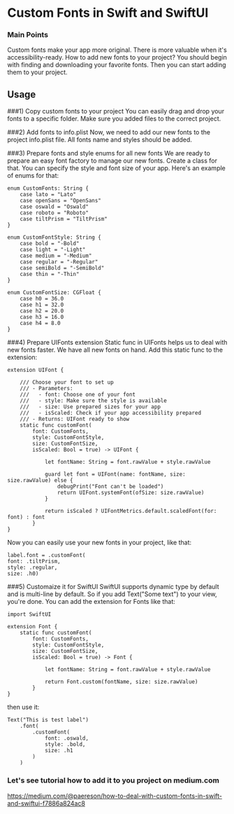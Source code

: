 #  Custom Fonts in Swift and SwiftUI

### Main Points

Custom fonts make your app more original. There is more valuable when it's accessibility-ready. How to add new fonts to your project? You should begin with finding and downloading your favorite fonts. Then you can start adding them to your project.

## Usage

###1) Copy custom fonts to your project
You can easily drag and drop your fonts to a specific folder. Make sure you added files to the correct project.

###2) Add fonts to info.plist
Now, we need to add our new fonts to the project info.plist file. All fonts name and styles should be added.

###3) Prepare fonts and style enums for all new fonts
We are ready to prepare an easy font factory to manage our new fonts. Create a class for that. You can specify the style and font size of your app. Here's an example of enums for that:
```
enum CustomFonts: String {
    case lato = "Lato"
    case openSans = "OpenSans"
    case oswald = "Oswald"
    case roboto = "Roboto"
    case tiltPrism = "TiltPrism"
}

enum CustomFontStyle: String {
    case bold = "-Bold"
    case light = "-Light"
    case medium = "-Medium"
    case regular = "-Regular"
    case semiBold = "-SemiBold"
    case thin = "-Thin"
}

enum CustomFontSize: CGFloat {
    case h0 = 36.0
    case h1 = 32.0
    case h2 = 20.0
    case h3 = 16.0
    case h4 = 8.0
}
```

###4) Prepare UIFonts extension
Static func in UIFonts helps us to deal with new fonts faster. We have all new fonts on hand. Add this static func to the extension:
```
extension UIFont {
    
    /// Choose your font to set up
    /// - Parameters:
    ///   - font: Choose one of your font
    ///   - style: Make sure the style is available
    ///   - size: Use prepared sizes for your app
    ///   - isScaled: Check if your app accessibility prepared
    /// - Returns: UIFont ready to show
    static func customFont(
        font: CustomFonts,
        style: CustomFontStyle,
        size: CustomFontSize,
        isScaled: Bool = true) -> UIFont {
            
            let fontName: String = font.rawValue + style.rawValue
            
            guard let font = UIFont(name: fontName, size: size.rawValue) else {
                debugPrint("Font can't be loaded")
                return UIFont.systemFont(ofSize: size.rawValue)
            }
            
            return isScaled ? UIFontMetrics.default.scaledFont(for: font) : font
        }
}
```

Now you can easily use your new fonts in your project, like that:

```
label.font = .customFont(
font: .tiltPrism,
style: .regular,
size: .h0)
```

###5) Customaize it for SwiftUI
SwiftUI supports dynamic type by default and is multi-line by default. So if you add Text("Some text") to your view, you're done. You can add the extension for Fonts like that:
```
import SwiftUI

extension Font {
    static func customFont(
        font: CustomFonts,
        style: CustomFontStyle,
        size: CustomFontSize,
        isScaled: Bool = true) -> Font {
            
            let fontName: String = font.rawValue + style.rawValue
            
            return Font.custom(fontName, size: size.rawValue)
        }
}
```

then use it:

```
Text("This is test label")
    .font(
        .customFont(
            font: .oswald,
            style: .bold,
            size: .h1
        )
    )
```

### Let's see tutorial how to add it to you project on medium.com
https://medium.com/@paereson/how-to-deal-with-custom-fonts-in-swift-and-swiftui-f7886a824ac8
